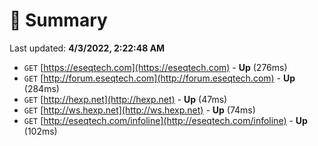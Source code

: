 # 📖 Summary
Last updated: **4/3/2022, 2:22:48 AM**

- `GET` [https://eseqtech.com](https://eseqtech.com) - **Up** (276ms)
- `GET` [http://forum.eseqtech.com](http://forum.eseqtech.com) - **Up** (284ms)
- `GET` [http://hexp.net](http://hexp.net) - **Up** (47ms)
- `GET` [http://ws.hexp.net](http://ws.hexp.net) - **Up** (74ms)
- `GET` [http://eseqtech.com/infoline](http://eseqtech.com/infoline) - **Up** (102ms)
